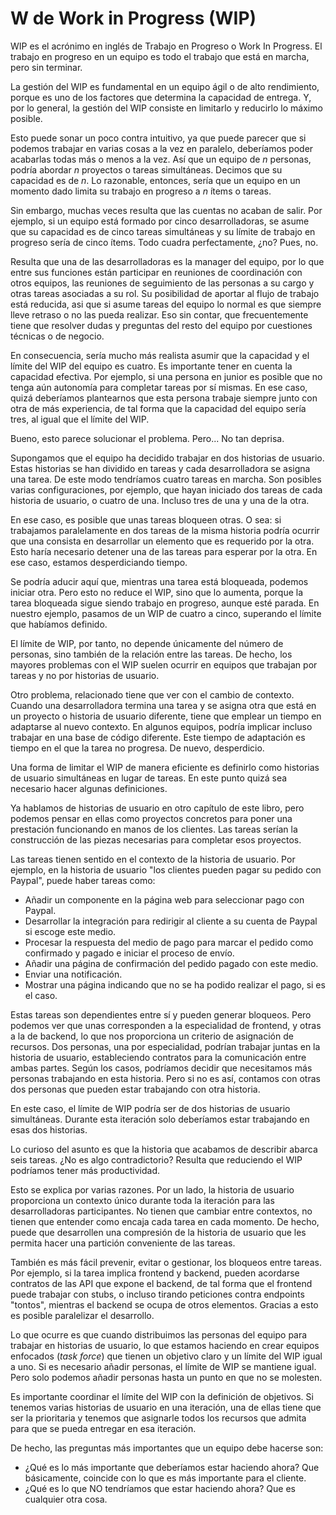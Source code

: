 # W de Work in Progress (WIP)

WIP es el acrónimo en inglés de Trabajo en Progreso o Work In Progress. El trabajo en progreso en un equipo es todo el trabajo que está en marcha, pero sin terminar.

La gestión del WIP es fundamental en un equipo ágil o de alto rendimiento, porque es uno de los factores que determina la capacidad de entrega. Y, por lo general, la gestión del WIP consiste en limitarlo y reducirlo lo máximo posible.

Esto puede sonar un poco contra intuitivo, ya que puede parecer que si podemos trabajar en varias cosas a la vez en paralelo, deberíamos poder acabarlas todas más o menos a la vez. Así que un equipo de _n_ personas, podría abordar _n_ proyectos o tareas simultáneas. Decimos que su capacidad es de _n_. Lo razonable, entonces, sería que un equipo en un momento dado limita su trabajo en progreso a _n_ ítems o tareas.

Sin embargo, muchas veces resulta que las cuentas no acaban de salir. Por ejemplo, si un equipo está formado por cinco desarrolladoras, se asume que su capacidad es de cinco tareas simultáneas y su límite de trabajo en progreso sería de cinco ítems. Todo cuadra perfectamente, ¿no? Pues, no.

Resulta que una de las desarrolladoras es la manager del equipo, por lo que entre sus funciones están participar en reuniones de coordinación con otros equipos, las reuniones de seguimiento de las personas a su cargo y otras tareas asociadas a su rol. Su posibilidad de aportar al flujo de trabajo está reducida, asi que si asume tareas del equipo lo normal es que siempre lleve retraso o no las pueda realizar. Eso sin contar, que frecuentemente tiene que resolver dudas y preguntas del resto del equipo por cuestiones técnicas o de negocio.

En consecuencia, sería mucho más realista asumir que la capacidad y el límite del WIP del equipo es cuatro. Es importante tener en cuenta la capacidad efectiva. Por ejemplo, si una persona en junior es posible que no tenga aún autonomía para completar tareas por sí mismas. En ese caso, quizá deberíamos plantearnos que esta persona trabaje siempre junto con otra de más experiencia, de tal forma que la capacidad del equipo sería tres, al igual que el límite del WIP.

Bueno, esto parece solucionar el problema. Pero... No tan deprisa.

Supongamos que el equipo ha decidido trabajar en dos historias de usuario. Estas historias se han dividido en tareas y cada desarrolladora se asigna una tarea. De este modo tendríamos cuatro tareas en marcha. Son posibles varias configuraciones, por ejemplo, que hayan iniciado dos tareas de cada historia de usuario, o cuatro de una. Incluso tres de una y una de la otra.

En ese caso, es posible que unas tareas bloqueen otras. O sea: si trabajamos paralelamente en dos tareas de la misma historia podría ocurrir que una consista en desarrollar un elemento que es requerido por la otra. Esto haría necesario detener una de las tareas para esperar por la otra. En ese caso, estamos desperdiciando tiempo.

Se podría aducir aquí que, mientras una tarea está bloqueada, podemos iniciar otra. Pero esto no reduce el WIP, sino que lo aumenta, porque la tarea bloqueada sigue siendo trabajo en progreso, aunque esté parada. En nuestro ejemplo, pasamos de un WIP de cuatro a cinco, superando el límite que habíamos definido.

El límite de WIP, por tanto, no depende únicamente del número de personas, sino también de la relación entre las tareas. De hecho, los mayores problemas con el WIP suelen ocurrir en equipos que trabajan por tareas y no por historias de usuario.

Otro problema, relacionado tiene que ver con el cambio de contexto. Cuando una desarrolladora termina una tarea y se asigna otra que está en un proyecto o historia de usuario diferente, tiene que emplear un tiempo en adaptarse al nuevo contexto. En algunos equipos, podría implicar incluso trabajar en una base de código diferente. Este tiempo de adaptación es tiempo en el que la tarea no progresa. De nuevo, desperdicio.

Una forma de limitar el WIP de manera eficiente es definirlo como historias de usuario simultáneas en lugar de tareas. En este punto quizá sea necesario hacer algunas definiciones.

Ya hablamos de historias de usuario en otro capítulo de este libro, pero podemos pensar en ellas como proyectos concretos para poner una prestación funcionando en manos de los clientes. Las tareas serían la construcción de las piezas necesarias para completar esos proyectos.

Las tareas tienen sentido en el contexto de la historia de usuario. Por ejemplo, en la historia de usuario "los clientes pueden pagar su pedido con Paypal", puede haber tareas como:

* Añadir un componente en la página web para seleccionar pago con Paypal.
* Desarrollar la integración para redirigir al cliente a su cuenta de Paypal si escoge este medio.
* Procesar la respuesta del medio de pago para marcar el pedido como confirmado y pagado e iniciar el proceso de envío.
* Añadir una página de confirmación del pedido pagado con este medio.
* Enviar una notificación.
* Mostrar una página indicando que no se ha podido realizar el pago, si es el caso.

Estas tareas son dependientes entre sí y pueden generar bloqueos. Pero podemos ver que unas corresponden a la especialidad de frontend, y otras a la de backend, lo que nos proporciona un criterio de asignación de recursos. Dos personas, una por especialidad, podrían trabajar juntas en la historia de usuario, estableciendo contratos para la comunicación entre ambas partes. Según los casos, podríamos decidir que necesitamos más personas trabajando en esta historia. Pero si no es así, contamos con otras dos personas que pueden estar trabajando con otra historia.

En este caso, el límite de WIP podría ser de dos historias de usuario simultáneas. Durante esta iteración solo deberíamos estar trabajando en esas dos historias.

Lo curioso del asunto es que la historia que acabamos de describir abarca seis tareas. ¿No es algo contradictorio? Resulta que reduciendo el WIP podríamos tener más productividad.

Esto se explica por varias razones. Por un lado, la historia de usuario proporciona un contexto único durante toda la iteración para las desarrolladoras participantes. No tienen que cambiar entre contextos, no tienen que entender como encaja cada tarea en cada momento. De hecho, puede que desarrollen una compresión de la historia de usuario que les permita hacer una partición conveniente de las tareas.

También es más fácil prevenir, evitar o gestionar, los bloqueos entre tareas. Por ejemplo, si la tarea implica frontend y backend, pueden acordarse contratos de las API que expone el backend, de tal forma que el frontend puede trabajar con stubs, o incluso tirando peticiones contra endpoints "tontos", mientras el backend se ocupa de otros elementos. Gracias a esto es posible paralelizar el desarrollo.

Lo que ocurre es que cuando distribuimos las personas del equipo para trabajar en historias de usuario, lo que estamos haciendo en crear equipos enfocados (_task force_) que tienen un objetivo claro y un límite del WIP igual a uno. Si es necesario añadir personas, el límite de WIP se mantiene igual. Pero solo podemos añadir personas hasta un punto en que no se molesten.

Es importante coordinar el límite del WIP con la definición de objetivos. Si tenemos varias historias de usuario en una iteración, una de ellas tiene que ser la prioritaria y tenemos que asignarle todos los recursos que admita para que se pueda entregar en esa iteración.

De hecho, las preguntas más importantes que un equipo debe hacerse son:

* ¿Qué es lo más importante que deberíamos estar haciendo ahora? Que básicamente, coincide con lo que es más importante para el cliente.
* ¿Qué es lo que NO tendríamos que estar haciendo ahora? Que es cualquier otra cosa.
